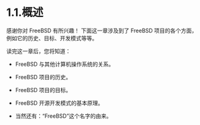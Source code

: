 # 1.1.概述

感谢你对 FreeBSD 有所兴趣！ 下面这一章涉及到了 FreeBSD 项目的各个方面，例如它的历史、目标、开发模式等等。

读完这一章后，您将知道：

- FreeBSD 与其他计算机操作系统的关系。

- FreeBSD 项目的历史。

- FreeBSD 项目的目标。

- FreeBSD 开源开发模式的基本原理。

- 当然还有：“FreeBSD”这个名字的由来。
